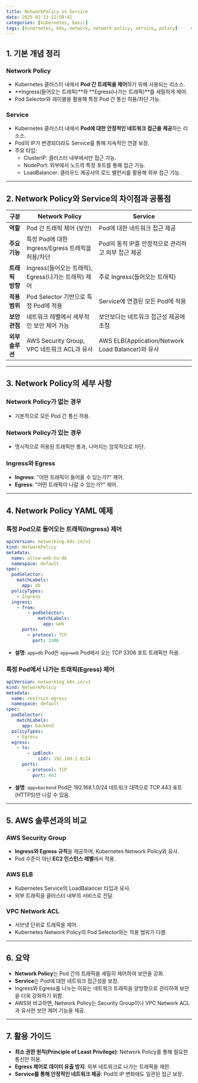 ```yaml
---
title: NetworkPolicy vs Service
data: 2025-02-13 12:50:42
categories: [kubernetes, basic]
tags: [kunernetes, k8s, network, network policy, service, policy]     # TAG names should always be lowercase
---
```


## 1. 기본 개념 정리

### Network Policy
- Kubernetes 클러스터 내에서 **Pod 간 트래픽을 제어**하기 위해 사용되는 리소스.
- **Ingress(들어오는 트래픽)**와 **Egress(나가는 트래픽)**를 세밀하게 제어.
- Pod Selector와 레이블을 활용해 특정 Pod 간 통신 허용/차단 가능.

### Service
- Kubernetes 클러스터 내에서 **Pod에 대한 안정적인 네트워크 접근을 제공**하는 리소스.
- Pod의 IP가 변경되더라도 Service를 통해 지속적인 연결 보장.
- 주요 타입:
  - ClusterIP: 클러스터 내부에서만 접근 가능.
  - NodePort: 외부에서 노드의 특정 포트를 통해 접근 가능.
  - LoadBalancer: 클라우드 제공사의 로드 밸런서를 활용해 외부 접근 가능.

---

## 2. Network Policy와 Service의 차이점과 공통점

| **구분**        | **Network Policy**                                   | **Service**                                        |
| --------------- | ---------------------------------------------------- | -------------------------------------------------- |
| **역할**        | Pod 간 트래픽 제어 (보안)                            | Pod에 대한 네트워크 접근 제공                      |
| **주요 기능**   | 특정 Pod에 대한 Ingress/Egress 트래픽을 허용/차단    | Pod의 동적 IP를 안정적으로 관리하고 외부 접근 제공 |
| **트래픽 방향** | Ingress(들어오는 트래픽), Egress(나가는 트래픽) 제어 | 주로 Ingress(들어오는 트래픽)                      |
| **적용 범위**   | Pod Selector 기반으로 특정 Pod에 적용                | Service에 연결된 모든 Pod에 적용                   |
| **보안 관점**   | 네트워크 레벨에서 세부적인 보안 제어 가능            | 보안보다는 네트워크 접근성 제공에 초점             |
| **외부 솔루션** | AWS Security Group, VPC 네트워크 ACL과 유사          | AWS ELB(Application/Network Load Balancer)와 유사  |

---

## 3. Network Policy의 세부 사항

### Network Policy가 없는 경우
- 기본적으로 모든 Pod 간 통신 허용.

### Network Policy가 있는 경우
- 명시적으로 허용된 트래픽만 통과, 나머지는 암묵적으로 차단.

### Ingress와 Egress
- **Ingress**: "어떤 트래픽이 들어올 수 있는가?" 제어.
- **Egress**: "어떤 트래픽이 나갈 수 있는가?" 제어.

---

## 4. Network Policy YAML 예제

### 특정 Pod으로 들어오는 트래픽(Ingress) 제어
```yaml
apiVersion: networking.k8s.io/v1
kind: NetworkPolicy
metadata:
  name: allow-web-to-db
  namespace: default
spec:
  podSelector:
    matchLabels:
      app: db
  policyTypes:
    - Ingress
  ingress:
    - from:
        - podSelector:
            matchLabels:
              app: web
      ports:
        - protocol: TCP
          port: 3306
```
- **설명**: `app=db` Pod은 `app=web` Pod에서 오는 TCP 3306 포트 트래픽만 허용.

### 특정 Pod에서 나가는 트래픽(Egress) 제어
```yaml
apiVersion: networking.k8s.io/v1
kind: NetworkPolicy
metadata:
  name: restrict-egress
  namespace: default
spec:
  podSelector:
    matchLabels:
      app: backend
  policyTypes:
    - Egress
  egress:
    - to:
        - ipBlock:
            cidr: 192.168.1.0/24
      ports:
        - protocol: TCP
          port: 443
```
- **설명**: `app=backend` Pod은 192.168.1.0/24 네트워크 대역으로 TCP 443 포트(HTTPS)만 나갈 수 있음.

---

## 5. AWS 솔루션과의 비교

### AWS Security Group
- **Ingress와 Egress 규칙**을 제공하며, Kubernetes Network Policy와 유사.
- Pod 수준이 아닌 **EC2 인스턴스 레벨**에서 적용.

### AWS ELB
- Kubernetes Service의 LoadBalancer 타입과 유사.
- 외부 트래픽을 클러스터 내부의 서비스로 전달.

### VPC Network ACL
- 서브넷 단위로 트래픽을 제어.
- Kubernetes Network Policy의 Pod Selector와는 적용 범위가 다름.

---

## 6. 요약
- **Network Policy**는 Pod 간의 트래픽을 세밀히 제어하여 보안을 강화.
- **Service**는 Pod에 대한 네트워크 접근성을 보장.
- Ingress와 Egress를 나누는 이유는 네트워크 트래픽을 양방향으로 관리하여 보안을 더욱 강화하기 위함.
- AWS와 비교하면, Network Policy는 Security Group이나 VPC Network ACL과 유사한 보안 제어 기능을 제공.

---

## 7. 활용 가이드
- **최소 권한 원칙(Principle of Least Privilege)**: Network Policy를 통해 필요한 통신만 허용.
- **Egress 제어로 데이터 유출 방지**: 외부 네트워크로 나가는 트래픽을 제한.
- **Service를 통해 안정적인 네트워크 제공**: Pod의 IP 변화에도 일관된 접근 보장.
